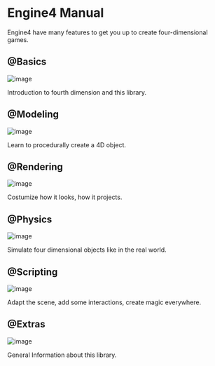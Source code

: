 # Engine4 Manual

Engine4 have many features to get you up to create four-dimensional games.

## @Basics

![image](~/images/welcome-basics.png)

Introduction to fourth dimension and this library.

## @Modeling

![image](~/images/welcome-modeling.png)

Learn to procedurally create a 4D object.

## @Rendering

![image](~/images/welcome-rendering.png)

Costumize how it looks, how it projects.

## @Physics

![image](~/images/welcome-physics.png)

Simulate four dimensional objects like in the real world.

## @Scripting

![image](~/images/welcome-scripting.png)

Adapt the scene, add some interactions, create magic everywhere.

## @Extras

![image](~/images/welcome-extras.png)

General Information about this library.
